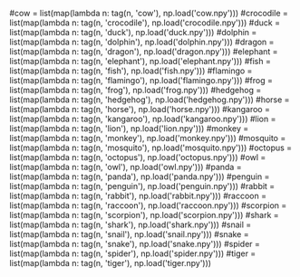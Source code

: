 
#cow = list(map(lambda n: tag(n, 'cow'), np.load('cow.npy')))
#crocodile = list(map(lambda n: tag(n, 'crocodile'), np.load('crocodile.npy'))) 
#duck = list(map(lambda n: tag(n, 'duck'), np.load('duck.npy'))) 
#dolphin = list(map(lambda n: tag(n, 'dolphin'), np.load('dolphin.npy')))
#dragon = list(map(lambda n: tag(n, 'dragon'), np.load('dragon.npy')))
#elephant = list(map(lambda n: tag(n, 'elephant'), np.load('elephant.npy'))) 
#fish = list(map(lambda n: tag(n, 'fish'), np.load('fish.npy')))
#flamingo = list(map(lambda n: tag(n, 'flamingo'), np.load('flamingo.npy')))
#frog = list(map(lambda n: tag(n, 'frog'), np.load('frog.npy')))
#hedgehog = list(map(lambda n: tag(n, 'hedgehog'), np.load('hedgehog.npy')))
#horse = list(map(lambda n: tag(n, 'horse'), np.load('horse.npy')))
#kangaroo = list(map(lambda n: tag(n, 'kangaroo'), np.load('kangaroo.npy')))
#lion = list(map(lambda n: tag(n, 'lion'), np.load('lion.npy')))
#monkey = list(map(lambda n: tag(n, 'monkey'), np.load('monkey.npy')))
#mosquito = list(map(lambda n: tag(n, 'mosquito'), np.load('mosquito.npy')))
#octopus = list(map(lambda n: tag(n, 'octopus'), np.load('octopus.npy')))
#owl = list(map(lambda n: tag(n, 'owl'), np.load('owl.npy')))
#panda = list(map(lambda n: tag(n, 'panda'), np.load('panda.npy')))
#penguin = list(map(lambda n: tag(n, 'penguin'), np.load('penguin.npy')))
#rabbit = list(map(lambda n: tag(n, 'rabbit'), np.load('rabbit.npy')))
#raccoon = list(map(lambda n: tag(n, 'raccoon'), np.load('raccoon.npy')))
#scorpion = list(map(lambda n: tag(n, 'scorpion'), np.load('scorpion.npy')))
#shark = list(map(lambda n: tag(n, 'shark'), np.load('shark.npy')))
#snail = list(map(lambda n: tag(n, 'snail'), np.load('snail.npy')))
#snake = list(map(lambda n: tag(n, 'snake'), np.load('snake.npy')))
#spider = list(map(lambda n: tag(n, 'spider'), np.load('spider.npy')))
#tiger = list(map(lambda n: tag(n, 'tiger'), np.load('tiger.npy')))